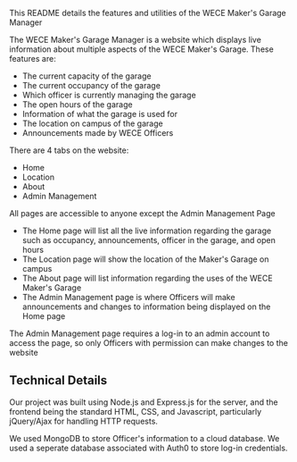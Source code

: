 This README details the features and utilities of the WECE Maker's Garage Manager

The WECE Maker's Garage Manager is a website which displays live information about multiple aspects of the WECE Maker's Garage.
These features are:

- The current capacity of the garage
- The current occupancy of the garage
- Which officer is currently managing the garage
- The open hours of the garage
- Information of what the garage is used for
- The location on campus of the garage
- Announcements made by WECE Officers

There are 4 tabs on the website:

- Home
- Location
- About
- Admin Management

All pages are accessible to anyone except the Admin Management Page

- The Home page will list all the live information regarding the garage such as occupancy, announcements, officer in the garage, and open hours
- The Location page will show the location of the Maker's Garage on campus
- The About page will list information regarding the uses of the WECE Maker's Garage
- The Admin Management page is where Officers will make announcements and changes to information being displayed on the Home page

The Admin Management page requires a log-in to an admin account to access the page, so only Officers with permission can make changes to the website

Technical Details
-----------------

Our project was built using Node.js and Express.js for the server, and the frontend being the standard HTML, CSS, and Javascript, particularly
jQuery/Ajax for handling HTTP requests.

We used MongoDB to store Officer's information to a cloud database.
We used a seperate database associated with Auth0 to store log-in credentials.

